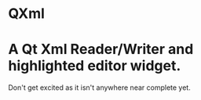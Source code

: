 # QXml
A Qt Xml Reader/Writer and highlighted editor widget.
======================================================

Don't get excited as it isn't anywhere near complete yet.

